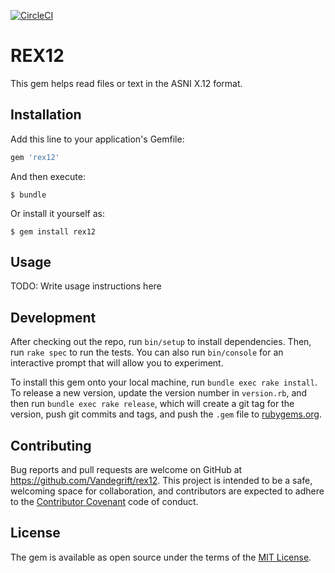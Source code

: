 [![CircleCI](https://circleci.com/gh/Vandegrift/rex12.svg?style=svg)](https://circleci.com/gh/Vandegrift/rex12)

# REX12

This gem helps read files or text in the ASNI X.12 format.


## Installation

Add this line to your application's Gemfile:

```ruby
gem 'rex12'
```

And then execute:

    $ bundle

Or install it yourself as:

    $ gem install rex12

## Usage

TODO: Write usage instructions here

## Development

After checking out the repo, run `bin/setup` to install dependencies. Then, run `rake spec` to run the tests. You can also run `bin/console` for an interactive prompt that will allow you to experiment.

To install this gem onto your local machine, run `bundle exec rake install`. To release a new version, update the version number in `version.rb`, and then run `bundle exec rake release`, which will create a git tag for the version, push git commits and tags, and push the `.gem` file to [rubygems.org](https://rubygems.org).

## Contributing

Bug reports and pull requests are welcome on GitHub at https://github.com/Vandegrift/rex12. This project is intended to be a safe, welcoming space for collaboration, and contributors are expected to adhere to the [Contributor Covenant](http://contributor-covenant.org) code of conduct.


## License

The gem is available as open source under the terms of the [MIT License](http://opensource.org/licenses/MIT).
